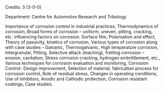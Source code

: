 Credits: 3 (3-0-0)

Department: Centre for Automotive Research and Tribology

Importance of corrosion control in industrial practices, Thermodynamics of corrosion, Broad forms of corrosion – uniform, uneven, pitting, cracking, etc. influencing factors on corrosion. Surface film, Polarisation and effect, Theory of passivity, kinetics of corrosion, Various types of corrosion along with case studies – Galvanic, Thermogalvanic, High temperature corrosion, Intergranular, Pitting, Selective attack (leaching), fretting corrosion – erosion, cavitation, Stress corrosion cracking, hydrogen embrittlement, etc., Various techniques for corrosion evaluation and monitoring, Corrosion Control- Design improvement, Selection of material, fabrication process for corrosion control, Role of residual stress, Changes in operating conditions, Use of inhibitors, Anodic and Cathodic protection, Corrosion resistant coatings, Case studies.